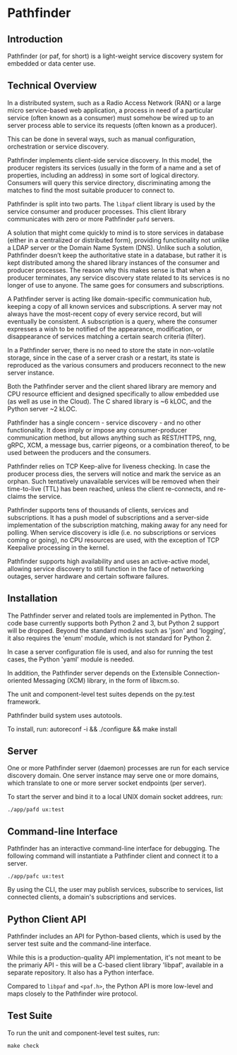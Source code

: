 # Pathfinder

## Introduction

Pathfinder (or paf, for short) is a light-weight service discovery
system for embedded or data center use.

## Technical Overview

In a distributed system, such as a Radio Access Network (RAN) or a
large micro service-based web application, a process in need of a
particular service (often known as a consumer) must somehow be wired
up to an server process able to service its requests (often known as a
producer).

This can be done in several ways, such as manual configuration,
orchestration or service discovery.

Pathfinder implements client-side service discovery. In this model,
the producer registers its services (usually in the form of a name and
a set of properties, including an address) in some sort of logical
directory. Consumers will query this service directory, discriminating
among the matches to find the most suitable producer to connect to.

Pathfinder is split into two parts. The `libpaf` client library is
used by the service consumer and producer processes. This client
library communicates with zero or more Pathfinder `pafd` servers.

A solution that might come quickly to mind is to store services in
database (either in a centralized or distributed form), providing
functionality not unlike a LDAP server or the Domain Name System
(DNS). Unlike such a solution, Pathfinder doesn’t keep the
authoritative state in a database, but rather it is kept distributed
among the shared library instances of the consumer and producer
processes. The reason why this makes sense is that when a producer
terminates, any service discovery state related to its services is no
longer of use to anyone. The same goes for consumers and
subscriptions.

A Pathfinder server is acting like domain-specific communication hub,
keeping a copy of all known services and subscriptions. A server may
not always have the most-recent copy of every service record, but will
eventually be consistent. A subscription is a query, where the
consumer expresses a wish to be notified of the appearance,
modification, or disappearance of services matching a certain search
criteria (filter).

In a Pathfinder server, there is no need to store the state in
non-volatile storage, since in the case of a server crash or a
restart, its state is reproduced as the various consumers and
producers reconnect to the new server instance.

Both the Pathfinder server and the client shared library are memory
and CPU resource efficient and designed specifically to allow embedded
use (as well as use in the Cloud). The C shared library is ~6 kLOC,
and the Python server ~2 kLOC.

Pathfinder has a single concern - service discovery - and no other
functionality. It does imply or impose any consumer-producer
communication method, but allows anything such as REST/HTTPS, nng,
gRPC, XCM, a message bus, carrier pigeons, or a combination thereof,
to be used between the producers and the consumers.

Pathfinder relies on TCP Keep-alive for liveness checking. In case the
producer process dies, the servers will notice and mark the service as
an orphan. Such tentatively unavailable services will be removed when
their time-to-live (TTL) has been reached, unless the client
re-connects, and re-claims the service.

Pathfinder supports tens of thousands of clients, services and
subscriptions. It has a push model of subscriptions and a server-side
implementation of the subscription matching, making away for any need
for polling. When service discovery is idle (i.e. no subscriptions or
services coming or going), no CPU resources are used, with the
exception of TCP Keepalive processing in the kernel.

Pathfinder supports high availability and uses an active-active model,
allowing service discovery to still function in the face of networking
outages, server hardware and certain software failures.

## Installation

The Pathfinder server and related tools are implemented in Python.
The code base currently supports both Python 2 and 3, but Python 2
support will be dropped. Beyond the standard modules such as 'json'
and 'logging', it also requires the 'enum' module, which is not
standard for Python 2.

In case a server configuration file is used, and also for running the
test cases, the Python 'yaml' module is needed.

In addition, the Pathfinder server depends on the Extensible
Connection-oriented Messaging (XCM) library, in the form of libxcm.so.

The unit and component-level test suites depends on the py.test
framework.

Pathfinder build system uses autotools.

To install, run:
autoreconf -i && ./configure && make install

## Server

One or more Pathfinder server (daemon) processes are run for each
service discovery domain. One server instance may serve one or more
domains, which translate to one or more server socket endpoints (per
server).

To start the server and bind it to a local UNIX domain socket addrees,
run:
```
./app/pafd ux:test
```

## Command-line Interface

Pathfinder has an interactive command-line interface for
debugging. The following command will instantiate a Pathfinder client
and connect it to a server.
```
./app/pafc ux:test
```

By using the CLI, the user may publish services, subscribe to
services, list connected clients, a domain's subscriptions and
services.

## Python Client API

Pathfinder includes an API for Python-based clients, which is used by
the server test suite and the command-line interface.

While this is a production-quality API implementation, it's not meant
to be the primariy API - this will be a C-based client library
'libpaf', available in a separate repository. It also has a Python
interface.

Compared to `libpaf` and `<paf.h>`, the Python API is more low-level
and maps closely to the Pathfinder wire protocol.

## Test Suite

To run the unit and component-level test suites, run:
```
make check
```
